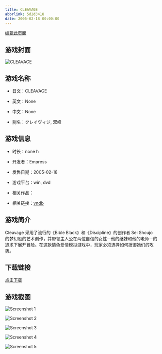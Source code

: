 ```yaml
---
title: CLEAVAGE
abbrlink: 5d2d3418
date: 2005-02-18 00:00:00
---
```

[编辑此页面](https://github.com/ACG-3/ADV3-source/blob/main/source/_posts/games/CLEAVAGE.md)

## 游戏封面

![CLEAVAGE](https%3A//pan.timero.xyz/onedrive/img_lib_001/CLEAVAGE_cover.avif)


## 游戏名称

- 日文：CLEAVAGE
- 英文：None
- 中文：None

- 别名：クレイヴィジ, 双峰


## 游戏信息

- 时长：none h
- 开发者：Empress
- 发售日期：2005-02-18
- 游戏平台：win, dvd
- 相关作品：

- 相关链接：[vndb](https://vndb.org/v931)


## 游戏简介

Cleavage 采用了流行的《Bible Black》和《Discipline》的创作者 Sei Shoujo 的梦幻般的艺术创作，并带领主人公在两位自信的女性--他的继妹和他的老师--的追求下展开冒险。在这款情色爱情模拟游戏中，玩家必须选择如何抵御她们的攻势。




## 下载链接

[点击下载](https://pan.timero.xyz/onedrive/adv_lib_001/CLEAVAGE)


## 游戏截图


![Screenshot 1](https%3A//pan.timero.xyz/onedrive/img_lib_001/CLEAVAGE_Screenshot_1.avif)

![Screenshot 2](https%3A//pan.timero.xyz/onedrive/img_lib_001/CLEAVAGE_Screenshot_2.avif)

![Screenshot 3](https%3A//pan.timero.xyz/onedrive/img_lib_001/CLEAVAGE_Screenshot_3.avif)

![Screenshot 4](https%3A//pan.timero.xyz/onedrive/img_lib_001/CLEAVAGE_Screenshot_4.avif)

![Screenshot 5](https%3A//pan.timero.xyz/onedrive/img_lib_001/CLEAVAGE_Screenshot_5.avif)

